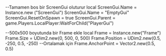 --Tamamen bos bir ScreenGui oluturur
local ScreenGui.Name = Instance.new ("ScreenGui")
ScreenGui.Name = "EmptyGui"
ScreenGui.ResetOnSpawn = true 
ScreenGui.Parent = game.Players.LocalPlayer:WaitForChild("PlayerGui")

--500x500 boyutunda bir Frame ekle
local Frame = Instance.new("Frame")
Frame.Size = UDim2.new(0, 500, 0, 500)
Frame.Position = UDim2.new(0.5, -250, 0.5, -250) --Ortalamak için
Frame.AnchorPoint = Vector2.new(0.5, 0.5)





























































































































































































